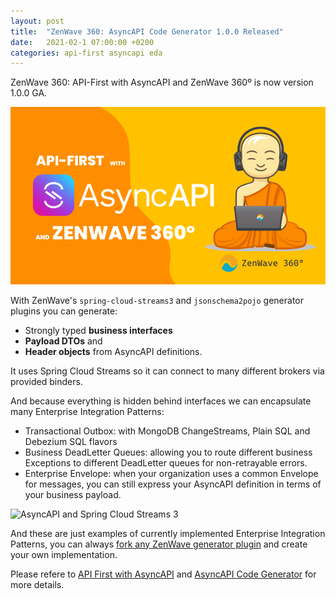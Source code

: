 ```yaml
---
layout: post
title:  "ZenWave 360: AsyncAPI Code Generator 1.0.0 Released"
date:   2021-02-1 07:00:00 +0200
categories: api-first asyncapi eda
---
```


ZenWave 360: API-First with AsyncAPI and ZenWave 360º is now version 1.0.0 GA.

![ZenWave360 - Software Easy to Understand](/resources/ZenWave360-API-First_with_AsyncAPI.png)

With ZenWave's `spring-cloud-streams3` and `jsonschema2pojo` generator plugins you can generate:
- Strongly typed **business interfaces**
- **Payload DTOs** and 
- **Header objects** from AsyncAPI definitions.

It uses Spring Cloud Streams so it can connect to many different brokers via provided binders.

And because everything is hidden behind interfaces we can encapsulate many Enterprise Integration Patterns:

- Transactional Outbox: with MongoDB ChangeStreams, Plain SQL and Debezium SQL flavors
- Business DeadLetter Queues: allowing you to route different business Exceptions to different DeadLetter queues for non-retrayable errors.
- Enterprise Envelope: when your organization uses a common Envelope for messages, you can still express your AsyncAPI definition in terms of your business payload.

![AsyncAPI and Spring Cloud Streams 3](https://zenwave360.github.io/zenwave-code-generator/docs/ZenWave360-AsyncAPI-SpringCloudStreams.excalidraw.svg)

And these are just examples of currently implemented Enterprise Integration Patterns, you can always [fork any ZenWave generator plugin](https://github.com/zenwave360/zenwave-code-generator#forking-an-standard-or-custom-plugin) and create your own implementation.

Please refere to [API First with AsyncAPI](/Event-Driven-Architectures/API-First-with-AsyncAPI) and [AsyncAPI Code Generator](/Event-Driven-Architectures/AsyncAPI-Code-Generator) for more details.